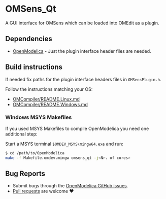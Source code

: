 # OMSens_Qt
A GUI interface for OMSens which can be loaded into OMEdit as a plugin.

## Dependencies

  - [OpenModelica](https://github.com/OpenModelica/OpenModelica) - Just the plugin interface header files are needed.

## Build instructions

If needed fix paths for the plugin interface headers files in `OMSensPlugin.h`.


Follow the instructions matching your OS:

  - [OMCompiler/README.Linux.md](https://github.com/OpenModelica/OpenModelica/blob/master/OMCompiler/README.Linux.md)
  - [OMCompiler/README.Windows.md](https://github.com/OpenModelica/OpenModelica/blob/master/OMCompiler/README.Windows.md)

### Windows MSYS Makefiles

If you used MSYS Makefiles to compile OpenModelica you need one additional step:

Start a MSYS terminal `$OMDEV_MSYS\mingw64.exe` and run:

```bash
$ cd /path/to/OpenModelica
make -f Makefile.omdev.mingw omsens_qt -j<Nr. of cores>
```

## Bug Reports

  - Submit bugs through the [OpenModelica GitHub issues](https://github.com/OpenModelica/OpenModelica/issues/new).
  - [Pull requests](../../pulls) are welcome ❤️
